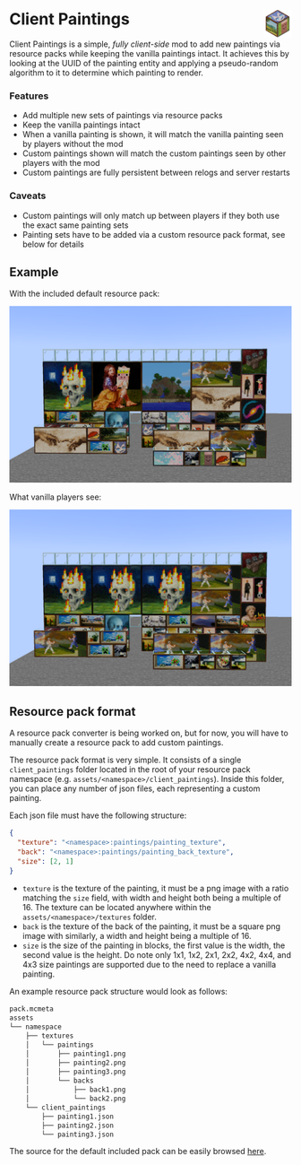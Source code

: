# Client Paintings <img src="img/icon.png" align="right" width="50">

Client Paintings is a simple, *fully client-side* mod to add 
new paintings via resource packs while keeping the vanilla paintings intact.
It achieves this by looking at the UUID of the painting entity and
applying a pseudo-random algorithm to it to determine which painting to render.

### Features

- Add multiple new sets of paintings via resource packs
- Keep the vanilla paintings intact
- When a vanilla painting is shown, it will match the vanilla painting seen by players without the mod
- Custom paintings shown will match the custom paintings seen by other players with the mod
- Custom paintings are fully persistent between relogs and server restarts

### Caveats

- Custom paintings will only match up between players if they both use the exact same painting sets
- Painting sets have to be added via a custom resource pack format, see below for details

## Example

With the included default resource pack:

<img src="img/with.png" width="512"/>

What vanilla players see:

<img src="img/without.png" width="512"/>

## Resource pack format

A resource pack converter is being worked on, but for now, you will have to manually create
a resource pack to add custom paintings.

The resource pack format is very simple. It consists of a single `client_paintings` folder
located in the root of your resource pack namespace (e.g. `assets/<namespace>/client_paintings`).
Inside this folder, you can place any number of json files, each representing a custom painting.

Each json file must have the following structure:

```json
{
  "texture": "<namespace>:paintings/painting_texture",
  "back": "<namespace>:paintings/painting_back_texture",
  "size": [2, 1]
}
```

- `texture` is the texture of the painting, it must be a png image with a ratio matching the `size` field, 
  with width and height both being a multiple of 16. The texture can be located anywhere within 
  the `assets/<namespace>/textures` folder.
- `back` is the texture of the back of the painting, it must be a square png image with similarly, a width and height
  being a multiple of 16.
- `size` is the size of the painting in blocks, the first value is the width, the second value is the height.
  Do note only 1x1, 1x2, 2x1, 2x2, 4x2, 4x4, and 4x3 size paintings are supported due to the need to replace
  a vanilla painting.

An example resource pack structure would look as follows:

```text
pack.mcmeta
assets
└── namespace
    ├── textures
    │   └── paintings
    │       ├── painting1.png
    │       ├── painting2.png
    │       ├── painting3.png
    │       └── backs
    │           ├── back1.png
    │           └── back2.png
    └── client_paintings
        ├── painting1.json
        ├── painting2.json
        └── painting3.json
```

The source for the default included pack can be easily browsed 
[here](https://github.com/enjarai/client-paintings/tree/master/src/main/resources/resourcepacks/default).
